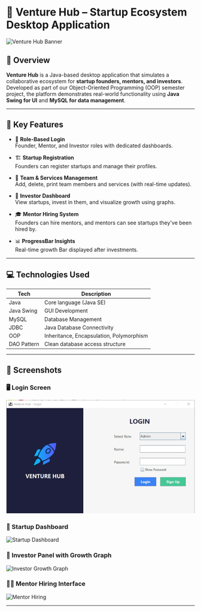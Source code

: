 # 🚀 Venture Hub – Startup Ecosystem Desktop Application

![Venture Hub Banner](images/Login_image.png) 

## 📌 Overview
**Venture Hub** is a Java-based desktop application that simulates a collaborative ecosystem for **startup founders, mentors, and investors**. Developed as part of our Object-Oriented Programming (OOP) semester project, the platform demonstrates real-world functionality using **Java Swing for UI** and **MySQL for data management**.

---

## 🧠 Key Features

- 🔐 **Role-Based Login**  
  Founder, Mentor, and Investor roles with dedicated dashboards.

- 🏗️ **Startup Registration**  
  Founders can register startups and manage their profiles.

- 👥 **Team & Services Management**  
  Add, delete, print team members and services (with real-time updates).

- 💸 **Investor Dashboard**  
  View startups, invest in them, and visualize growth using graphs.

- 🎓 **Mentor Hiring System**  
  Founders can hire mentors, and mentors can see startups they've been hired by.

- 📊 **ProgressBar Insights**  
  Real-time growth Bar displayed after investments.

---

## 💻 Technologies Used

| Tech | Description |
|------|-------------|
| Java | Core language (Java SE) |
| Java Swing | GUI Development |
| MySQL | Database Management |
| JDBC | Java Database Connectivity |
| OOP | Inheritance, Encapsulation, Polymorphism |
| DAO Pattern | Clean database access structure |

---

## 📸 Screenshots



### 🖥️ Login Screen
![Login Screen](Login_image.png)

### 🏢 Startup Dashboard
![Startup Dashboard](images/startup_dashboard.png)

### 💸 Investor Panel with Growth Graph
![Investor Growth Graph](images/investor_graph.png)

### 👨‍🏫 Mentor Hiring Interface
![Mentor Hiring](images/mentor_hiring.png)

---
